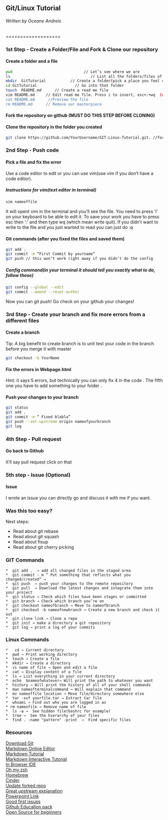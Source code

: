  ## Git/Linux Tutorial
###### Written by Oceane Andreis
===================

### 1st Step - Create a Folder/File and Fork & Clone our repository

#### Create a folder and a file
```bash
pwd                                // Let’s see where we are 
ls                                    // List all the folders/files of our location
mkdir  GitTutorial           // Create a folder(pick a place you feel comfortable with) 
cd GitTutorial                 // Go into that folder
touch  README.md      // Create a read me file
vim README.md	  // Edit read me file. Press i to insert, esc+:+wq  (wq = write quit)(Will also create the file if it didn't exist)
cat README.md      //Preview the file
rm README.md 	  // Remove our masterpiece
```
#### Fork the repository on github (MUST DO THIS STEP BEFORE CLONING)

#### Clone the repository in the folder you created

```bash
git clone https://github.com/YourUsername/GIT-Linux-Tutorial.git. //forked version
```
### 2nd Step - Push code

#### Pick a file and fix the error
Use a code editor to edit or you can use vim(use vim if you don’t have a code editor).

##### Instructions for vim(text editor in terminal)
```bash
vim nameoffile
```
It will opent vim in the terminal and you’ll see the file. 
You need to press ‘i’ on your keyboard to be able to edit it.
To save your work you have to press esc then ‘:’ and then type wq  (which mean write quit).
If you didn’t want to write to the file and you just wanted to read you can just do :q

#### Git commands (after you fixed the files and saved them)

```bash
git add . 
git commit -m “First Commit by yourname”
git push // this won’t work right away if you didn’t do the config
```

##### Config command(in your terminal it should tell you exactly what to do, follow those)
```bash
git config --global --edit
git commit --amend --reset-author
```
Now you can git push! 
Go check on your github your changes!

### 3rd Step - Create your branch and fix more errors from a different files

#### Create a branch
Tip: A big benefit to create branch is to unit test your code in the branch before you merge it with master

```bash
git checkout -b YourName 
```

#### Fix the errors in Webpage.html
Hint:  it says 5 errors, but technically you can only fix 4 in the code . The fifth one you have to add something to your folder .

#### Push your changes to your branch 
```bash
git status
git add .
git commit -m “ Fixed blabla”
git push --set-upstream origin nameofyourbranch 
git log
```
### 4th Step - Pull request
#### Go back to Github
It’ll say pull request click on that
### 5th step - Issue (Optional) 
#### Issue
I wrote an issue you can directly go and discuss it with me if you want.

### Was this too easy?
Next steps:
*  Read about git rebase
*  Read about git squash
*  Read about fixup
*  Read about git cherry picking


### GIT Commands
	*  git add .  → add all changed files in the staged area
	*  git commit - m “ Put something that reflects what you changed/created” →
	*  git push  → push your changes to the remote repository
	*  git pull  → Download the latest changes and integrate them into your project
	*  git status → Check which files have been stages or committed
	*  git branch → Check which branch you’re on
	*  git checkout nameofbranch → Move to nameofbranch
	*  git checkout -b nameofnewbranch → Create a new branch and check it out
	*  git clone link → Clone a repo 
	*  git init → make a directory a git repository  
	*  git log → print a log of your commits


### Linux Commands
	*   cd → Current directory
	*  pwd → Print working directory
	*  touch → Create a file
	*  mkdir → Create a directory
	*  vi name of file → Open and edit a file
	*  cat → Display content of a file
	*  ls → List everything in your current directory
	*  echo  $nameofwhatever→ Will print the path to whatever you want
	*  history → Will print the history of all of your shell commands
	*  man nameofterminalcommand → Will explain that command
	*  mv nameoffile location → Move file/directory somewhere else
	*  tar -xvf yourfile.tar → Extract tar file
	*  whoami → Find out who you are logged in as
	* rm nameofile → Remove name of file
	*  ls -a →  See hidden file(bashrc for example)
	*  tree →  See the hierarchy of your files
	*  find . -name "pattern" -print  →  Find specific files
 

### Resources
[Download Git](https://www.atlassian.com/git/tutorials/install-git "Download git") <br />
[Markdown Online Editor](https://markdown-editor.github.io/ "Markdown Online Editor") <br />
[Markdown Tutorial](https://guides.github.com/features/mastering-markdown/ "Markdown Tutorial") <br />
[Markdown Interactive Tutorial](https://www.markdowntutorial.com/ "Interactive Markdown Tutorial") <br />
[In Browser IDE](https://repl.it/ "In Browser IDE") <br />
[Oh my zsh](https://sourabhbajaj.com/mac-setup/iTerm/zsh.html "Oh My Zsh") <br />
[Homebrew](https://brew.sh/ "Homebrew") <br />
[Cmder](https://cmder.net/ "Console Emulator for Windows") <br />
[Update forked repo](https://stackoverflow.com/questions/7244321/how-do-i-update-a-github-forked-repository "Update forked repo")<br />
[Great upstream explanation](https://stackoverflow.com/questions/37770467/why-do-i-have-to-git-push-set-upstream-origin-branch "Set Upstream for your branch explanation") <br/>
[Powerpoint Link](https://docs.google.com/presentation/d/1JZMtdtUaLqp9CrydJLEmLoGRrt0PcETV1CNeOSc5uIQ/edit?usp=sharing "Powerpoint Slides") <br/>
[Good first issues](https://goodfirstissues.com/ "Good First Issues") <br/>
[Github Education pack](https://education.github.com/pack "Github Education Pack") <br/>
[Open Source for beginners](https://github.com/MunGell/awesome-for-beginners "Open Source for beginners") <br/>





